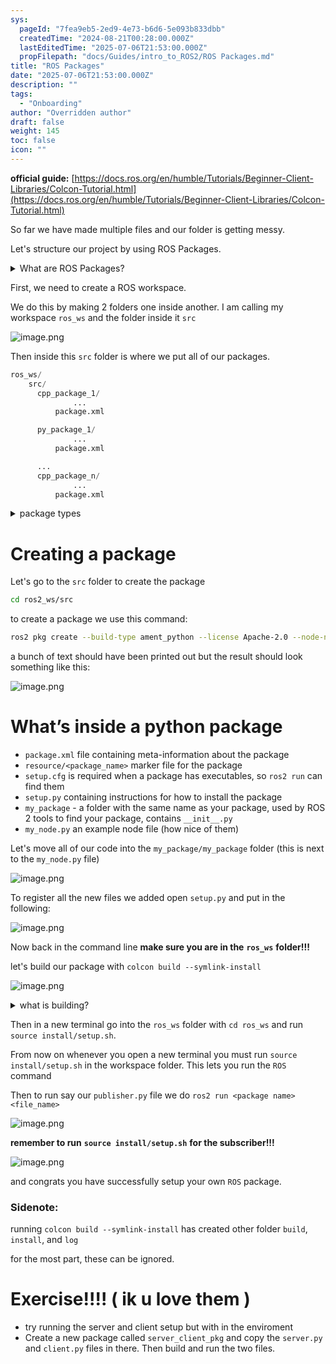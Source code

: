 ```yaml
---
sys:
  pageId: "7fea9eb5-2ed9-4e73-b6d6-5e093b833dbb"
  createdTime: "2024-08-21T00:28:00.000Z"
  lastEditedTime: "2025-07-06T21:53:00.000Z"
  propFilepath: "docs/Guides/intro_to_ROS2/ROS Packages.md"
title: "ROS Packages"
date: "2025-07-06T21:53:00.000Z"
description: ""
tags:
  - "Onboarding"
author: "Overridden author"
draft: false
weight: 145
toc: false
icon: ""
---
```


**official guide:** [https://docs.ros.org/en/humble/Tutorials/Beginner-Client-Libraries/Colcon-Tutorial.html](https://docs.ros.org/en/humble/Tutorials/Beginner-Client-Libraries/Colcon-Tutorial.html)

So far we have made multiple files and our folder is getting messy.

Let's structure our project by using ROS Packages.

<details>
      <summary>What are ROS Packages?</summary>
      ROS Packages are, as the name implies, packages of code that are highly sharable between ROS developers.
  </details>

First, we need to create a ROS workspace.

We do this by making 2 folders one inside another. I am calling my workspace `ros_ws` and the folder inside it `src`

![image.png](https://prod-files-secure.s3.us-west-2.amazonaws.com/d518164a-d88e-44d1-a4ee-3adb3bd8bce0/70706947-fd18-4537-a67b-e12946812d31/image.png?X-Amz-Algorithm=AWS4-HMAC-SHA256&X-Amz-Content-Sha256=UNSIGNED-PAYLOAD&X-Amz-Credential=ASIAZI2LB466XB3HCE4A%2F20250805%2Fus-west-2%2Fs3%2Faws4_request&X-Amz-Date=20250805T201051Z&X-Amz-Expires=3600&X-Amz-Security-Token=IQoJb3JpZ2luX2VjECwaCXVzLXdlc3QtMiJGMEQCIEs5JEh9zeDvvJCvV9RQi21rJOlABVX0uf9fEP51HB6MAiAP6a9T9UfLc%2B7XRSc9Dt4OH60G7chhWKs9RsLlTACz8Sr%2FAwhlEAAaDDYzNzQyMzE4MzgwNSIMYvMNY8WxkHpTQ6HMKtwDatrZ4yjXSR2QaKoTZfObVJ8W0UTvtH3kfc%2FEYIq2pjfJLWhW7sUDp7hUVab1wmfIN3HHm3a3xRU336JDS4sMKRcmJpq2DaKWQ4KTVFCUOpuY%2FqUahgfQ7lJQsKdgPU6fGMYgAq8pjxz9Uf66itkYbUlDxlobJHwMwo1jhxaenuODnEQtOT9kJZXQqc7GD38F011ZfaMmoUtmoMeIJyjCFDzLhmhKq0mika1x8Cpl788rtyc3M4iL9Fb7JJfaHqeSUbdHT38wZFMCeVaskXmE%2BsUZ%2Bvu3GSyPBl1KKMmOf78ncKsPgdD2ziYSpDu9RZypYWFEiQLtrfCP%2BxWgKsU6%2F62NtTzJHrYPioHG5s7sg%2FudMRkpSHjBGJS%2BNSuNmEpX1KQVZSfh%2BnzgUj%2BI%2Fo6PxBa%2BKYvpfY8ruLivQT5Vi0H%2FT52f0rA2KrxaDmYeUVkmlHAeT0YhcU4wJar3gz7KhCNYGafNf%2BsqpX3cNM2w0chh98JkZN1fUqVCZ06RKUU6N4%2BJUYmX3Q2dwxJMQQsgj503nej5wfGqxRixmxiREP28J26AHIPA201JbPiQpkIpNOIYOsGkqJ80pZXaLkKwqFdJzqBsQKoHVVDP2Ld7ts5cnUjCl4AAojpx3sIw17vJxAY6pgHHrIkj61fcLnp9aQLPRGYwKwLmjRlgFlICixlvtBi8na8Ioz%2F5N%2FVGyBImOF9HTC442I1TD1ufmWTP%2BSpv67%2BBAxJcrA5gSNJaJtrQm%2FLwRxhe%2FHnKrWdyJKLaCPZ8BIqjU3L8ibMGsJTM5FKVYI9M3wIuOmtTPpQo382771OzrMjR6koer0zXdV09BRRaGLkcyyxaimIMo%2B0S3%2BPS6%2B6cEPSTB22w&X-Amz-Signature=37b1ccc9973e2c27f58c45f6d4cb2dca13e08f5b7535511a06834cbfa5033a87&X-Amz-SignedHeaders=host&x-amz-checksum-mode=ENABLED&x-id=GetObject)

Then inside this `src` folder is where we put all of our packages.

```python
ros_ws/
    src/
      cpp_package_1/
		      ...
          package.xml

      py_package_1/
		      ...
          package.xml

      ...
      cpp_package_n/
		      ...
          package.xml

```

<details>

<summary>package types</summary>

packages can be either `C++` or python.

the intern file structure is different for each but for this guide we will stick to creating python packages

</details>

# Creating a package

Let's go to the `src` folder to create the package

```bash
cd ros2_ws/src
```

to create a package we use this command:

```bash
ros2 pkg create --build-type ament_python --license Apache-2.0 --node-name my_node my_package
```

a bunch of text should have been printed out but the result should look something like this:

![image.png](https://prod-files-secure.s3.us-west-2.amazonaws.com/d518164a-d88e-44d1-a4ee-3adb3bd8bce0/e6cf1e3f-8512-4a3e-b131-079f800bf3e8/image.png?X-Amz-Algorithm=AWS4-HMAC-SHA256&X-Amz-Content-Sha256=UNSIGNED-PAYLOAD&X-Amz-Credential=ASIAZI2LB466XB3HCE4A%2F20250805%2Fus-west-2%2Fs3%2Faws4_request&X-Amz-Date=20250805T201051Z&X-Amz-Expires=3600&X-Amz-Security-Token=IQoJb3JpZ2luX2VjECwaCXVzLXdlc3QtMiJGMEQCIEs5JEh9zeDvvJCvV9RQi21rJOlABVX0uf9fEP51HB6MAiAP6a9T9UfLc%2B7XRSc9Dt4OH60G7chhWKs9RsLlTACz8Sr%2FAwhlEAAaDDYzNzQyMzE4MzgwNSIMYvMNY8WxkHpTQ6HMKtwDatrZ4yjXSR2QaKoTZfObVJ8W0UTvtH3kfc%2FEYIq2pjfJLWhW7sUDp7hUVab1wmfIN3HHm3a3xRU336JDS4sMKRcmJpq2DaKWQ4KTVFCUOpuY%2FqUahgfQ7lJQsKdgPU6fGMYgAq8pjxz9Uf66itkYbUlDxlobJHwMwo1jhxaenuODnEQtOT9kJZXQqc7GD38F011ZfaMmoUtmoMeIJyjCFDzLhmhKq0mika1x8Cpl788rtyc3M4iL9Fb7JJfaHqeSUbdHT38wZFMCeVaskXmE%2BsUZ%2Bvu3GSyPBl1KKMmOf78ncKsPgdD2ziYSpDu9RZypYWFEiQLtrfCP%2BxWgKsU6%2F62NtTzJHrYPioHG5s7sg%2FudMRkpSHjBGJS%2BNSuNmEpX1KQVZSfh%2BnzgUj%2BI%2Fo6PxBa%2BKYvpfY8ruLivQT5Vi0H%2FT52f0rA2KrxaDmYeUVkmlHAeT0YhcU4wJar3gz7KhCNYGafNf%2BsqpX3cNM2w0chh98JkZN1fUqVCZ06RKUU6N4%2BJUYmX3Q2dwxJMQQsgj503nej5wfGqxRixmxiREP28J26AHIPA201JbPiQpkIpNOIYOsGkqJ80pZXaLkKwqFdJzqBsQKoHVVDP2Ld7ts5cnUjCl4AAojpx3sIw17vJxAY6pgHHrIkj61fcLnp9aQLPRGYwKwLmjRlgFlICixlvtBi8na8Ioz%2F5N%2FVGyBImOF9HTC442I1TD1ufmWTP%2BSpv67%2BBAxJcrA5gSNJaJtrQm%2FLwRxhe%2FHnKrWdyJKLaCPZ8BIqjU3L8ibMGsJTM5FKVYI9M3wIuOmtTPpQo382771OzrMjR6koer0zXdV09BRRaGLkcyyxaimIMo%2B0S3%2BPS6%2B6cEPSTB22w&X-Amz-Signature=6671da595d323e2ff53db58e122bee5f4c58371352c8f2a60e6c23348db2ff96&X-Amz-SignedHeaders=host&x-amz-checksum-mode=ENABLED&x-id=GetObject)

# What’s inside a python package

- `package.xml` file containing meta-information about the package
- `resource/<package_name>` marker file for the package
- `setup.cfg` is required when a package has executables, so `ros2 run` can find them
- `setup.py` containing instructions for how to install the package
- `my_package` - a folder with the same name as your package, used by ROS 2 tools to find your package, contains `__init__.py`
- `my_node.py` an example node file (how nice of them)

Let's move all of our code into the `my_package/my_package` folder (this is next to the `my_node.py` file)

![image.png](https://prod-files-secure.s3.us-west-2.amazonaws.com/d518164a-d88e-44d1-a4ee-3adb3bd8bce0/9ce58f11-0da9-4d3e-b86d-506a9685d378/image.png?X-Amz-Algorithm=AWS4-HMAC-SHA256&X-Amz-Content-Sha256=UNSIGNED-PAYLOAD&X-Amz-Credential=ASIAZI2LB466XB3HCE4A%2F20250805%2Fus-west-2%2Fs3%2Faws4_request&X-Amz-Date=20250805T201051Z&X-Amz-Expires=3600&X-Amz-Security-Token=IQoJb3JpZ2luX2VjECwaCXVzLXdlc3QtMiJGMEQCIEs5JEh9zeDvvJCvV9RQi21rJOlABVX0uf9fEP51HB6MAiAP6a9T9UfLc%2B7XRSc9Dt4OH60G7chhWKs9RsLlTACz8Sr%2FAwhlEAAaDDYzNzQyMzE4MzgwNSIMYvMNY8WxkHpTQ6HMKtwDatrZ4yjXSR2QaKoTZfObVJ8W0UTvtH3kfc%2FEYIq2pjfJLWhW7sUDp7hUVab1wmfIN3HHm3a3xRU336JDS4sMKRcmJpq2DaKWQ4KTVFCUOpuY%2FqUahgfQ7lJQsKdgPU6fGMYgAq8pjxz9Uf66itkYbUlDxlobJHwMwo1jhxaenuODnEQtOT9kJZXQqc7GD38F011ZfaMmoUtmoMeIJyjCFDzLhmhKq0mika1x8Cpl788rtyc3M4iL9Fb7JJfaHqeSUbdHT38wZFMCeVaskXmE%2BsUZ%2Bvu3GSyPBl1KKMmOf78ncKsPgdD2ziYSpDu9RZypYWFEiQLtrfCP%2BxWgKsU6%2F62NtTzJHrYPioHG5s7sg%2FudMRkpSHjBGJS%2BNSuNmEpX1KQVZSfh%2BnzgUj%2BI%2Fo6PxBa%2BKYvpfY8ruLivQT5Vi0H%2FT52f0rA2KrxaDmYeUVkmlHAeT0YhcU4wJar3gz7KhCNYGafNf%2BsqpX3cNM2w0chh98JkZN1fUqVCZ06RKUU6N4%2BJUYmX3Q2dwxJMQQsgj503nej5wfGqxRixmxiREP28J26AHIPA201JbPiQpkIpNOIYOsGkqJ80pZXaLkKwqFdJzqBsQKoHVVDP2Ld7ts5cnUjCl4AAojpx3sIw17vJxAY6pgHHrIkj61fcLnp9aQLPRGYwKwLmjRlgFlICixlvtBi8na8Ioz%2F5N%2FVGyBImOF9HTC442I1TD1ufmWTP%2BSpv67%2BBAxJcrA5gSNJaJtrQm%2FLwRxhe%2FHnKrWdyJKLaCPZ8BIqjU3L8ibMGsJTM5FKVYI9M3wIuOmtTPpQo382771OzrMjR6koer0zXdV09BRRaGLkcyyxaimIMo%2B0S3%2BPS6%2B6cEPSTB22w&X-Amz-Signature=67743e8735961b82355a3a469ffd6c97313e56d04b1be79cac5fa57cce162f02&X-Amz-SignedHeaders=host&x-amz-checksum-mode=ENABLED&x-id=GetObject)

To register all the new files we added open `setup.py` and put in the following:

![image.png](https://prod-files-secure.s3.us-west-2.amazonaws.com/d518164a-d88e-44d1-a4ee-3adb3bd8bce0/1cd7c262-4cae-4496-9d75-c178537d24a2/image.png?X-Amz-Algorithm=AWS4-HMAC-SHA256&X-Amz-Content-Sha256=UNSIGNED-PAYLOAD&X-Amz-Credential=ASIAZI2LB466XB3HCE4A%2F20250805%2Fus-west-2%2Fs3%2Faws4_request&X-Amz-Date=20250805T201051Z&X-Amz-Expires=3600&X-Amz-Security-Token=IQoJb3JpZ2luX2VjECwaCXVzLXdlc3QtMiJGMEQCIEs5JEh9zeDvvJCvV9RQi21rJOlABVX0uf9fEP51HB6MAiAP6a9T9UfLc%2B7XRSc9Dt4OH60G7chhWKs9RsLlTACz8Sr%2FAwhlEAAaDDYzNzQyMzE4MzgwNSIMYvMNY8WxkHpTQ6HMKtwDatrZ4yjXSR2QaKoTZfObVJ8W0UTvtH3kfc%2FEYIq2pjfJLWhW7sUDp7hUVab1wmfIN3HHm3a3xRU336JDS4sMKRcmJpq2DaKWQ4KTVFCUOpuY%2FqUahgfQ7lJQsKdgPU6fGMYgAq8pjxz9Uf66itkYbUlDxlobJHwMwo1jhxaenuODnEQtOT9kJZXQqc7GD38F011ZfaMmoUtmoMeIJyjCFDzLhmhKq0mika1x8Cpl788rtyc3M4iL9Fb7JJfaHqeSUbdHT38wZFMCeVaskXmE%2BsUZ%2Bvu3GSyPBl1KKMmOf78ncKsPgdD2ziYSpDu9RZypYWFEiQLtrfCP%2BxWgKsU6%2F62NtTzJHrYPioHG5s7sg%2FudMRkpSHjBGJS%2BNSuNmEpX1KQVZSfh%2BnzgUj%2BI%2Fo6PxBa%2BKYvpfY8ruLivQT5Vi0H%2FT52f0rA2KrxaDmYeUVkmlHAeT0YhcU4wJar3gz7KhCNYGafNf%2BsqpX3cNM2w0chh98JkZN1fUqVCZ06RKUU6N4%2BJUYmX3Q2dwxJMQQsgj503nej5wfGqxRixmxiREP28J26AHIPA201JbPiQpkIpNOIYOsGkqJ80pZXaLkKwqFdJzqBsQKoHVVDP2Ld7ts5cnUjCl4AAojpx3sIw17vJxAY6pgHHrIkj61fcLnp9aQLPRGYwKwLmjRlgFlICixlvtBi8na8Ioz%2F5N%2FVGyBImOF9HTC442I1TD1ufmWTP%2BSpv67%2BBAxJcrA5gSNJaJtrQm%2FLwRxhe%2FHnKrWdyJKLaCPZ8BIqjU3L8ibMGsJTM5FKVYI9M3wIuOmtTPpQo382771OzrMjR6koer0zXdV09BRRaGLkcyyxaimIMo%2B0S3%2BPS6%2B6cEPSTB22w&X-Amz-Signature=8436a6cacfa91cbbfe5a2dc67ab2f0c9fb6b18e2ce2503e28e2932c55a8168d1&X-Amz-SignedHeaders=host&x-amz-checksum-mode=ENABLED&x-id=GetObject)

Now back in the command line **make sure you are in the** **`ros_ws`** **folder!!!**

let's build our package with `colcon build --symlink-install`

![image.png](https://prod-files-secure.s3.us-west-2.amazonaws.com/d518164a-d88e-44d1-a4ee-3adb3bd8bce0/2f2a0d27-b173-48fd-b189-5f5c0ce65619/image.png?X-Amz-Algorithm=AWS4-HMAC-SHA256&X-Amz-Content-Sha256=UNSIGNED-PAYLOAD&X-Amz-Credential=ASIAZI2LB466XB3HCE4A%2F20250805%2Fus-west-2%2Fs3%2Faws4_request&X-Amz-Date=20250805T201051Z&X-Amz-Expires=3600&X-Amz-Security-Token=IQoJb3JpZ2luX2VjECwaCXVzLXdlc3QtMiJGMEQCIEs5JEh9zeDvvJCvV9RQi21rJOlABVX0uf9fEP51HB6MAiAP6a9T9UfLc%2B7XRSc9Dt4OH60G7chhWKs9RsLlTACz8Sr%2FAwhlEAAaDDYzNzQyMzE4MzgwNSIMYvMNY8WxkHpTQ6HMKtwDatrZ4yjXSR2QaKoTZfObVJ8W0UTvtH3kfc%2FEYIq2pjfJLWhW7sUDp7hUVab1wmfIN3HHm3a3xRU336JDS4sMKRcmJpq2DaKWQ4KTVFCUOpuY%2FqUahgfQ7lJQsKdgPU6fGMYgAq8pjxz9Uf66itkYbUlDxlobJHwMwo1jhxaenuODnEQtOT9kJZXQqc7GD38F011ZfaMmoUtmoMeIJyjCFDzLhmhKq0mika1x8Cpl788rtyc3M4iL9Fb7JJfaHqeSUbdHT38wZFMCeVaskXmE%2BsUZ%2Bvu3GSyPBl1KKMmOf78ncKsPgdD2ziYSpDu9RZypYWFEiQLtrfCP%2BxWgKsU6%2F62NtTzJHrYPioHG5s7sg%2FudMRkpSHjBGJS%2BNSuNmEpX1KQVZSfh%2BnzgUj%2BI%2Fo6PxBa%2BKYvpfY8ruLivQT5Vi0H%2FT52f0rA2KrxaDmYeUVkmlHAeT0YhcU4wJar3gz7KhCNYGafNf%2BsqpX3cNM2w0chh98JkZN1fUqVCZ06RKUU6N4%2BJUYmX3Q2dwxJMQQsgj503nej5wfGqxRixmxiREP28J26AHIPA201JbPiQpkIpNOIYOsGkqJ80pZXaLkKwqFdJzqBsQKoHVVDP2Ld7ts5cnUjCl4AAojpx3sIw17vJxAY6pgHHrIkj61fcLnp9aQLPRGYwKwLmjRlgFlICixlvtBi8na8Ioz%2F5N%2FVGyBImOF9HTC442I1TD1ufmWTP%2BSpv67%2BBAxJcrA5gSNJaJtrQm%2FLwRxhe%2FHnKrWdyJKLaCPZ8BIqjU3L8ibMGsJTM5FKVYI9M3wIuOmtTPpQo382771OzrMjR6koer0zXdV09BRRaGLkcyyxaimIMo%2B0S3%2BPS6%2B6cEPSTB22w&X-Amz-Signature=d95a6629e60d75715e1d365d9ba071ef041f4dae044462955ae022adacf158a5&X-Amz-SignedHeaders=host&x-amz-checksum-mode=ENABLED&x-id=GetObject)

<details>

<summary>what is building?</summary>

if you are a CS major at Rose-Hulman you will learn the answer to this in CSSE132

but TLDR; is it combines all the code files into one program that can be run easily 

</details>

Then in a new terminal go into the `ros_ws` folder with `cd ros_ws` and run `source install/setup.sh`. 

From now on whenever you open a new terminal you must run `source install/setup.sh` in the workspace folder. This lets you run the `ROS` command

Then to run say our `publisher.py` file we do `ros2 run <package name> <file_name>`

![image.png](https://prod-files-secure.s3.us-west-2.amazonaws.com/d518164a-d88e-44d1-a4ee-3adb3bd8bce0/4f4b1219-3a44-4632-aa0a-ce3471699f59/image.png?X-Amz-Algorithm=AWS4-HMAC-SHA256&X-Amz-Content-Sha256=UNSIGNED-PAYLOAD&X-Amz-Credential=ASIAZI2LB466XB3HCE4A%2F20250805%2Fus-west-2%2Fs3%2Faws4_request&X-Amz-Date=20250805T201051Z&X-Amz-Expires=3600&X-Amz-Security-Token=IQoJb3JpZ2luX2VjECwaCXVzLXdlc3QtMiJGMEQCIEs5JEh9zeDvvJCvV9RQi21rJOlABVX0uf9fEP51HB6MAiAP6a9T9UfLc%2B7XRSc9Dt4OH60G7chhWKs9RsLlTACz8Sr%2FAwhlEAAaDDYzNzQyMzE4MzgwNSIMYvMNY8WxkHpTQ6HMKtwDatrZ4yjXSR2QaKoTZfObVJ8W0UTvtH3kfc%2FEYIq2pjfJLWhW7sUDp7hUVab1wmfIN3HHm3a3xRU336JDS4sMKRcmJpq2DaKWQ4KTVFCUOpuY%2FqUahgfQ7lJQsKdgPU6fGMYgAq8pjxz9Uf66itkYbUlDxlobJHwMwo1jhxaenuODnEQtOT9kJZXQqc7GD38F011ZfaMmoUtmoMeIJyjCFDzLhmhKq0mika1x8Cpl788rtyc3M4iL9Fb7JJfaHqeSUbdHT38wZFMCeVaskXmE%2BsUZ%2Bvu3GSyPBl1KKMmOf78ncKsPgdD2ziYSpDu9RZypYWFEiQLtrfCP%2BxWgKsU6%2F62NtTzJHrYPioHG5s7sg%2FudMRkpSHjBGJS%2BNSuNmEpX1KQVZSfh%2BnzgUj%2BI%2Fo6PxBa%2BKYvpfY8ruLivQT5Vi0H%2FT52f0rA2KrxaDmYeUVkmlHAeT0YhcU4wJar3gz7KhCNYGafNf%2BsqpX3cNM2w0chh98JkZN1fUqVCZ06RKUU6N4%2BJUYmX3Q2dwxJMQQsgj503nej5wfGqxRixmxiREP28J26AHIPA201JbPiQpkIpNOIYOsGkqJ80pZXaLkKwqFdJzqBsQKoHVVDP2Ld7ts5cnUjCl4AAojpx3sIw17vJxAY6pgHHrIkj61fcLnp9aQLPRGYwKwLmjRlgFlICixlvtBi8na8Ioz%2F5N%2FVGyBImOF9HTC442I1TD1ufmWTP%2BSpv67%2BBAxJcrA5gSNJaJtrQm%2FLwRxhe%2FHnKrWdyJKLaCPZ8BIqjU3L8ibMGsJTM5FKVYI9M3wIuOmtTPpQo382771OzrMjR6koer0zXdV09BRRaGLkcyyxaimIMo%2B0S3%2BPS6%2B6cEPSTB22w&X-Amz-Signature=a37d83bd62b860601b1565992667cd9a5694064db2b751c61352816106b23c7c&X-Amz-SignedHeaders=host&x-amz-checksum-mode=ENABLED&x-id=GetObject)

**remember to run** **`source install/setup.sh`** **for the subscriber!!!**

![image.png](https://prod-files-secure.s3.us-west-2.amazonaws.com/d518164a-d88e-44d1-a4ee-3adb3bd8bce0/02121119-dad4-49ec-8356-c956108b4243/image.png?X-Amz-Algorithm=AWS4-HMAC-SHA256&X-Amz-Content-Sha256=UNSIGNED-PAYLOAD&X-Amz-Credential=ASIAZI2LB466XB3HCE4A%2F20250805%2Fus-west-2%2Fs3%2Faws4_request&X-Amz-Date=20250805T201051Z&X-Amz-Expires=3600&X-Amz-Security-Token=IQoJb3JpZ2luX2VjECwaCXVzLXdlc3QtMiJGMEQCIEs5JEh9zeDvvJCvV9RQi21rJOlABVX0uf9fEP51HB6MAiAP6a9T9UfLc%2B7XRSc9Dt4OH60G7chhWKs9RsLlTACz8Sr%2FAwhlEAAaDDYzNzQyMzE4MzgwNSIMYvMNY8WxkHpTQ6HMKtwDatrZ4yjXSR2QaKoTZfObVJ8W0UTvtH3kfc%2FEYIq2pjfJLWhW7sUDp7hUVab1wmfIN3HHm3a3xRU336JDS4sMKRcmJpq2DaKWQ4KTVFCUOpuY%2FqUahgfQ7lJQsKdgPU6fGMYgAq8pjxz9Uf66itkYbUlDxlobJHwMwo1jhxaenuODnEQtOT9kJZXQqc7GD38F011ZfaMmoUtmoMeIJyjCFDzLhmhKq0mika1x8Cpl788rtyc3M4iL9Fb7JJfaHqeSUbdHT38wZFMCeVaskXmE%2BsUZ%2Bvu3GSyPBl1KKMmOf78ncKsPgdD2ziYSpDu9RZypYWFEiQLtrfCP%2BxWgKsU6%2F62NtTzJHrYPioHG5s7sg%2FudMRkpSHjBGJS%2BNSuNmEpX1KQVZSfh%2BnzgUj%2BI%2Fo6PxBa%2BKYvpfY8ruLivQT5Vi0H%2FT52f0rA2KrxaDmYeUVkmlHAeT0YhcU4wJar3gz7KhCNYGafNf%2BsqpX3cNM2w0chh98JkZN1fUqVCZ06RKUU6N4%2BJUYmX3Q2dwxJMQQsgj503nej5wfGqxRixmxiREP28J26AHIPA201JbPiQpkIpNOIYOsGkqJ80pZXaLkKwqFdJzqBsQKoHVVDP2Ld7ts5cnUjCl4AAojpx3sIw17vJxAY6pgHHrIkj61fcLnp9aQLPRGYwKwLmjRlgFlICixlvtBi8na8Ioz%2F5N%2FVGyBImOF9HTC442I1TD1ufmWTP%2BSpv67%2BBAxJcrA5gSNJaJtrQm%2FLwRxhe%2FHnKrWdyJKLaCPZ8BIqjU3L8ibMGsJTM5FKVYI9M3wIuOmtTPpQo382771OzrMjR6koer0zXdV09BRRaGLkcyyxaimIMo%2B0S3%2BPS6%2B6cEPSTB22w&X-Amz-Signature=d7ab844dbc869d0d2b176fdfb9cc19752481f517e2b947b3979044eed1a6db42&X-Amz-SignedHeaders=host&x-amz-checksum-mode=ENABLED&x-id=GetObject)

and congrats you have successfully setup your own `ROS` package.

### Sidenote:

running `colcon build --symlink-install` has created other folder `build`, `install`, and `log`

for the most part, these can be ignored.

# Exercise!!!! ( ik u love them )

- try running the server and client setup but with in the enviroment
- Create a new package called `server_client_pkg` and copy the `server.py` and `client.py` files in there. Then build and run the two files.

